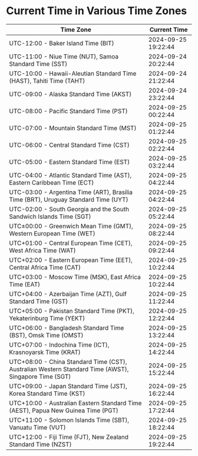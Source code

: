 # Current Time in Various Time Zones

| Time Zone | Current Time |
|-----------|--------------|
| UTC-12:00 - Baker Island Time (BIT) | 2024-09-25 19:22:44 |
| UTC-11:00 - Niue Time (NUT), Samoa Standard Time (SST) | 2024-09-24 20:22:44 |
| UTC-10:00 - Hawaii-Aleutian Standard Time (HAST), Tahiti Time (TAHT) | 2024-09-24 21:22:44 |
| UTC-09:00 - Alaska Standard Time (AKST) | 2024-09-24 23:22:44 |
| UTC-08:00 - Pacific Standard Time (PST) | 2024-09-25 00:22:44 |
| UTC-07:00 - Mountain Standard Time (MST) | 2024-09-25 01:22:44 |
| UTC-06:00 - Central Standard Time (CST) | 2024-09-25 02:22:44 |
| UTC-05:00 - Eastern Standard Time (EST) | 2024-09-25 03:22:44 |
| UTC-04:00 - Atlantic Standard Time (AST), Eastern Caribbean Time (ECT) | 2024-09-25 04:22:44 |
| UTC-03:00 - Argentina Time (ART), Brasília Time (BRT), Uruguay Standard Time (UYT) | 2024-09-25 04:22:44 |
| UTC-02:00 - South Georgia and the South Sandwich Islands Time (SGT) | 2024-09-25 05:22:44 |
| UTC±00:00 - Greenwich Mean Time (GMT), Western European Time (WET) | 2024-09-25 08:22:44 |
| UTC+01:00 - Central European Time (CET), West Africa Time (WAT) | 2024-09-25 09:22:44 |
| UTC+02:00 - Eastern European Time (EET), Central Africa Time (CAT) | 2024-09-25 10:22:44 |
| UTC+03:00 - Moscow Time (MSK), East Africa Time (EAT) | 2024-09-25 10:22:44 |
| UTC+04:00 - Azerbaijan Time (AZT), Gulf Standard Time (GST) | 2024-09-25 11:22:44 |
| UTC+05:00 - Pakistan Standard Time (PKT), Yekaterinburg Time (YEKT) | 2024-09-25 12:22:44 |
| UTC+06:00 - Bangladesh Standard Time (BST), Omsk Time (OMST) | 2024-09-25 13:22:44 |
| UTC+07:00 - Indochina Time (ICT), Krasnoyarsk Time (KRAT) | 2024-09-25 14:22:44 |
| UTC+08:00 - China Standard Time (CST), Australian Western Standard Time (AWST), Singapore Time (SGT) | 2024-09-25 15:22:44 |
| UTC+09:00 - Japan Standard Time (JST), Korea Standard Time (KST) | 2024-09-25 16:22:44 |
| UTC+10:00 - Australian Eastern Standard Time (AEST), Papua New Guinea Time (PGT) | 2024-09-25 17:22:44 |
| UTC+11:00 - Solomon Islands Time (SBT), Vanuatu Time (VUT) | 2024-09-25 18:22:44 |
| UTC+12:00 - Fiji Time (FJT), New Zealand Standard Time (NZST) | 2024-09-25 19:22:44 |
